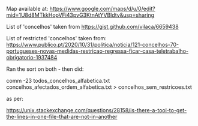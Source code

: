 
Map available at: https://www.google.com/maps/d/u/0/edit?mid=1U8d8MTkkHopVFi43pvG3KtnAtYVBldtv&usp=sharing

List of 'concelhos' taken from https://gist.github.com/vilaca/6659438

List of restricted 'concelhos' taken from: https://www.publico.pt/2020/10/31/politica/noticia/121-concelhos-70-portugueses-novas-medidas-restricao-regressa-ficar-casa-teletrabalho-obrigatorio-1937484


Ran the sort on both - then did:

comm -23 todos_concelhos_alfabetica.txt concelhos_afectados_ordem_alfabetica.txt  > concelhos_sem_restricoes.txt

as per:

https://unix.stackexchange.com/questions/28158/is-there-a-tool-to-get-the-lines-in-one-file-that-are-not-in-another


